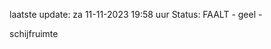 laatste update: 
za 11-11-2023 19:58   uur 
Status: FAALT - geel - 
<div class="service Y">schijfruimte</div>